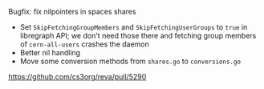 Bugfix: fix nilpointers in spaces shares

* Set `SkipFetchingGroupMembers` and `SkipFetchingUserGroups` to `true` in libregraph API; we don't need those there and fetching group members of `cern-all-users` crashes the daemon
* Better nil handling
* Move some conversion methods from `shares.go` to `conversions.go`

https://github.com/cs3org/reva/pull/5290